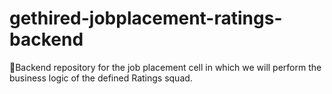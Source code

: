 # gethired-jobplacement-ratings-backend
🌟Backend repository for the job placement cell in which we will perform the business logic of the defined Ratings squad.
